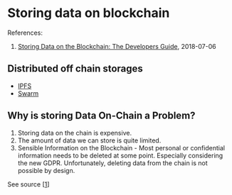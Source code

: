 # Storing data on blockchain

References:
1. [Storing Data on the Blockchain: The Developers Guide](
https://malcoded.com/posts/storing-data-blockchain
), 2018-07-06


## Distributed off chain storages

- [IPFS](https://github.com/ipfs/js-ipfs#use-in-nodejs)
- [Swarm](http://swarm-guide.readthedocs.io/en/latest)


## Why is storing Data On-Chain a Problem?

1. Storing data on the chain is expensive.
2. The amount of data we can store is quite limited.
3. Sensible Information on the Blockchain - 
   Most personal or confidential information needs to be deleted at some point. 
   Especially considering the new GDPR.
   Unfortunately, deleting data from the chain is not possible by design.

See source [[1](https://malcoded.com/posts/storing-data-blockchain)]